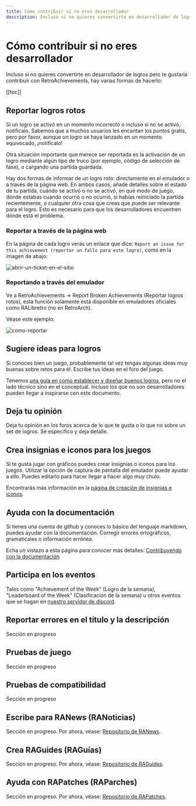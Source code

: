 ```yaml
---
title: Cómo contribuir si no eres desarrollador
description: Incluso si no quieres convertirte en desarrollador de logros, pero te gustaría contribuir con RetroAchievements, hay varias formas de hacerlo.
---
```


# Cómo contribuir si no eres desarrollador

Incluso si no quieres convertirte en desarrollador de logros pero te gustaría contribuir con RetroAchievements, hay varias formas de hacerlo:

[[toc]]

## Reportar logros rotos

Si un logro se activó en un momento incorrecto o incluso si no se activó, notifícalo. Sabemos que a muchos usuarios les encantan los puntos gratis, pero por favor, aunque un logro se haya lanzado en un momento equivocado, ¡notifícalo!

Otra situación importante que merece ser reportada es la activación de un logro mediante algún tipo de truco (por ejemplo, código de selección de fase), o cargando una partida guardada.

Hay dos formas de informar de un logro roto: directamente en el emulador o a través de la página web. En ambos casos, añade detalles sobre el estado de tu partida, cuándo se activó o no se activó, en qué modo de juego, dónde estabas cuando ocurrió o no ocurrió, si habías reiniciado la partida recientemente, o cualquier otra cosa que creas que puede ser relevante para el logro. Esto es necesario para que los desarrolladores encuentren dónde está el problema.

### Reportar a través de la página web

En la página de cada logro verás un enlace que dice: `Report an issue for this achievement (reportar un fallo para este logro)`, como en la imagen de abajo:

![abrir-un-ticket-en-el-sitio](https://user-images.githubusercontent.com/8508804/38785449-9c8abffc-40f6-11e8-8d9b-d9bac5b0d5d4.png)

### Reportando a través del emulador

Ve a RetroAchievements -> Report Broken Achievements (Reportar logros rotos), esta función solamente está disponible en emuladores oficiales como RALibretro (no en RetroArch).

Véase este ejemplo:

![como-reportar](https://media.giphy.com/media/5R2Pn8983YVpcmGWgk/giphy.gif)

## Sugiere ideas para logros

Si conoces bien un juego, probablemente tal vez tengas algunas ideas muy buenas sobre retos para él.
Escribe tus ideas en el foro del juego.

Tenemos [una guía en como establecer y diseñar buenos logros](/es/developer-docs/achievement-design), pero no el lado técnico sino en el conceptual.
Incluso los que no son desarrolladores pueden llegar a inspirarse con este documento.

## Deja tu opinión

Deja tu opinión en los foros acerca de lo que te gusta o lo que no sobre un set de logros. Sé específico y deja detalle.

## Crea insignias e iconos para los juegos

Si te gusta jugar con gráficos puedes crear insignias o iconos para los juegos.
Utilizar la opción de captura de pantalla del emulador puede ayudar a ello.
Puedes editarlo para hacer llegar a hacer algo muy chulo.

Encontrarás más información en la [página de creación de insignias e iconos](/es/developer-docs/badge-and-icon-creation).

## Ayuda con la documentación

Si tienes una cuenta de github y conoces lo básico del lenguaje markdown, puedes ayudar con la documentación. Corregir errores ortográficos, gramaticales o información errónea.

Echa un vistazo a esta página para conocer más detalles: [Contribuyendo con la documentación](/es/general/contributing-to-the-docs)

## Participa en los eventos

Tales como "Achievement of the Week" (Logro de la semana), "Leaderboard of the Week" (Clasificación de la semana) u otros eventos que se hagan en [nuestro servidor de discord](https://discord.gg/dq2E4hE).

## Reportar errores en el título y la descripción

Sección en progreso

## Pruebas de juego

Sección en progreso

## Pruebas de compatibilidad

Sección en progreso

## Escribe para RANews (RANoticias)

Sección en progreso. Por ahora, véase: [Repositorio de RANews](https://github.com/RetroAchievements/RANews).

## Crea RAGuides (RAGuías)

Sección en progreso. Por ahora, véase:
[Repositorio de RAGuides](https://github.com/RetroAchievements/guides).

## Ayuda con RAPatches (RAParches)

Sección en progreso. Por ahora, véase: [Repositorio de RAPatches](https://github.com/RetroAchievements/RAPatches).
